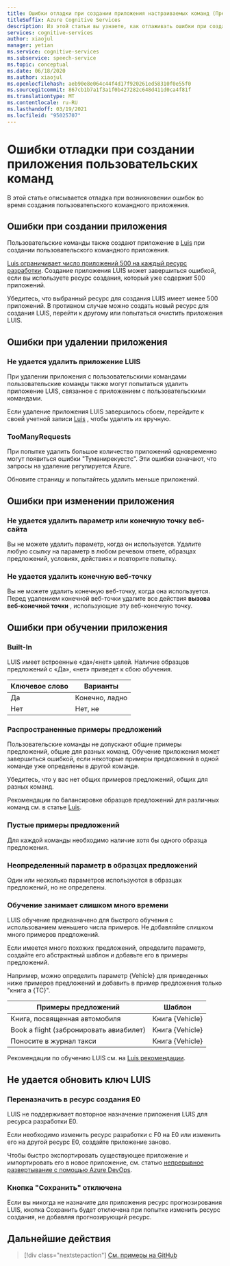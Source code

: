 ```yaml
---
title: Ошибки отладки при создании приложения настраиваемых команд (Предварительная версия)
titleSuffix: Azure Cognitive Services
description: Из этой статьи вы узнаете, как отлаживать ошибки при создании приложения с пользовательскими командами.
services: cognitive-services
author: xiaojul
manager: yetian
ms.service: cognitive-services
ms.subservice: speech-service
ms.topic: conceptual
ms.date: 06/18/2020
ms.author: xiaojul
ms.openlocfilehash: aeb90e8e064c44f4d17f920261ed58310f0e55f0
ms.sourcegitcommit: 867cb1b7a1f3a1f0b427282c648d411d0ca4f81f
ms.translationtype: MT
ms.contentlocale: ru-RU
ms.lasthandoff: 03/19/2021
ms.locfileid: "95025707"
---
```

# <a name="debug-errors-when-authoring-a-custom-commands-application"></a>Ошибки отладки при создании приложения пользовательских команд

В этой статье описывается отладка при возникновении ошибок во время создания пользовательского командного приложения. 

## <a name="errors-when-creating-an-application"></a>Ошибки при создании приложения
Пользовательские команды также создают приложение в [Luis](https://www.luis.ai/) при создании пользовательского командного приложения. 

[Luis ограничивает число приложений 500 на каждый ресурс разработки](../luis/luis-limits.md). Создание приложения LUIS может завершиться ошибкой, если вы используете ресурс создания, который уже содержит 500 приложений. 

Убедитесь, что выбранный ресурс для создания LUIS имеет менее 500 приложений. В противном случае можно создать новый ресурс для создания LUIS, перейти к другому или попытаться очистить приложения LUIS.  

## <a name="errors-when-deleting-an-application"></a>Ошибки при удалении приложения
### <a name="cant-delete-luis-application"></a>Не удается удалить приложение LUIS
При удалении приложения с пользовательскими командами пользовательские команды также могут попытаться удалить приложение LUIS, связанное с приложением с пользовательскими командами.

Если удаление приложения LUIS завершилось сбоем, перейдите к своей учетной записи [Luis](https://www.luis.ai/) , чтобы удалить их вручную.

### <a name="toomanyrequests"></a>TooManyRequests
При попытке удалить большое количество приложений одновременно могут появиться ошибки "Туманирекуестс". Эти ошибки означают, что запросы на удаление регулируется Azure. 

Обновите страницу и попытайтесь удалить меньше приложений.

## <a name="errors-when-modifying-an-application"></a>Ошибки при изменении приложения

### <a name="cant-delete-a-parameter-or-a-web-endpoint"></a>Не удается удалить параметр или конечную точку веб-сайта
Вы не можете удалить параметр, когда он используется. Удалите любую ссылку на параметр в любом речевом ответе, образцах предложений, условиях, действиях и повторите попытку.

### <a name="cant-delete-a-web-endpoint"></a>Не удается удалить конечную веб-точку
Вы не можете удалить конечную веб-точку, когда она используется. Перед удалением конечной веб-точки удалите все действия **вызова веб-конечной точки** , использующие эту веб-конечную точку.

## <a name="errors-when-training-an-application"></a>Ошибки при обучении приложения
### <a name="built-in-intents"></a>Built-In
LUIS имеет встроенные «да»/«нет» целей. Наличие образцов предложений с «Да», «нет» приведет к сбою обучения. 

| Ключевое слово | Варианты | 
| ------- | --------- | 
| Да | Конечно, ладно |
| Нет | Нет, не | 

### <a name="common-sample-sentences"></a>Распространенные примеры предложений
Пользовательские команды не допускают общие примеры предложений, общие для разных команд. Обучение приложения может завершиться ошибкой, если некоторые примеры предложений в одной команде уже определены в другой команде. 

Убедитесь, что у вас нет общих примеров предложений, общих для разных команд. 

Рекомендации по балансировке образцов предложений для различных команд см. в статье [Luis](../luis/luis-concept-best-practices.md).

### <a name="empty-sample-sentences"></a>Пустые примеры предложений
Для каждой команды необходимо наличие хотя бы одного образца предложения.

### <a name="undefined-parameter-in-sample-sentences"></a>Неопределенный параметр в образцах предложений
Один или несколько параметров используются в образцах предложений, но не определены.

### <a name="training-takes-too-long"></a>Обучение занимает слишком много времени
LUIS обучение предназначено для быстрого обучения с использованием меньшего числа примеров. Не добавляйте слишком много примеров предложений. 

Если имеется много похожих предложений, определите параметр, создайте его абстрактный шаблон и добавьте его в примеры предложений.

Например, можно определить параметр {Vehicle} для приведенных ниже примеров предложений и добавить в пример предложения только "книга a {ТС}".

| Примеры предложений | Шаблон | 
| ------- | ------- | 
| Книга, посвященная автомобиля | Книга {Vehicle} | 
| Book a flight (забронировать авиабилет) | Книга {Vehicle} |
| Поносите в журнал такси | Книга {Vehicle} |

Рекомендации по обучению LUIS см. на [Luis рекомендации](../luis/luis-concept-best-practices.md).

## <a name="cant-update-luis-key"></a>Не удается обновить ключ LUIS
### <a name="reassign-to-e0-authoring-resource"></a>Переназначить в ресурс создания E0
LUIS не поддерживает повторное назначение приложения LUIS для ресурса разработки E0.

Если необходимо изменить ресурс разработки с F0 на E0 или изменить его на другой ресурс E0, создайте приложение заново. 

Чтобы быстро экспортировать существующее приложение и импортировать его в новое приложение, см. статью [непрерывное развертывание с помощью Azure DevOps](./how-to-custom-commands-deploy-cicd.md).

### <a name="save-button-is-disabled"></a>Кнопка "Сохранить" отключена
Если вы никогда не назначите для приложения ресурс прогнозирования LUIS, кнопка Сохранить будет отключена при попытке изменить ресурс создания, не добавляя прогнозирующий ресурс.

## <a name="next-steps"></a>Дальнейшие действия

> [!div class="nextstepaction"]
> [См. примеры на GitHub](https://aka.ms/speech/cc-samples)